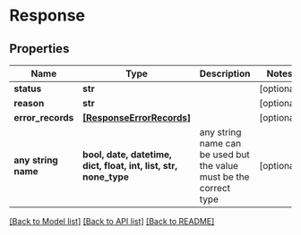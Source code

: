 # Response


## Properties
Name | Type | Description | Notes
------------ | ------------- | ------------- | -------------
**status** | **str** |  | [optional] 
**reason** | **str** |  | [optional] 
**error_records** | [**[ResponseErrorRecords]**](ResponseErrorRecords.md) |  | [optional] 
**any string name** | **bool, date, datetime, dict, float, int, list, str, none_type** | any string name can be used but the value must be the correct type | [optional]

[[Back to Model list]](../README.md#documentation-for-models) [[Back to API list]](../README.md#documentation-for-api-endpoints) [[Back to README]](../README.md)


